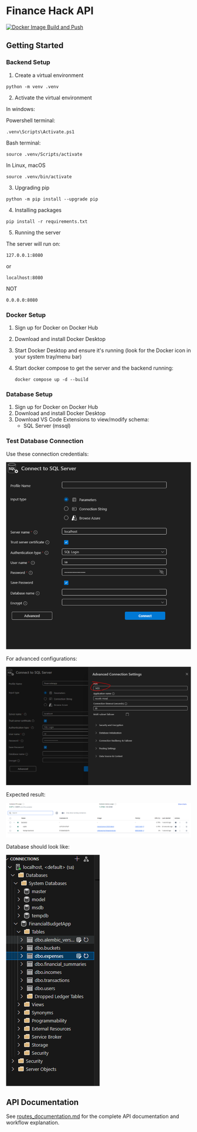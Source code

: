 # Finance Hack API

[![Docker Image Build and Push](https://github.com/AzureAIDevHackathon/Backend/actions/workflows/docker-build-and-test-validation.yml/badge.svg)](https://github.com/AzureAIDevHackathon/Backend/actions/workflows/docker-build-and-test-validation.yml)

## Getting Started

### Backend Setup

1. Create a virtual environment

```
python -m venv .venv
```

2. Activate the virtual environment

In windows: 

Powershell terminal:
```
.venv\Scripts\Activate.ps1
```

Bash terminal:
```
source .venv/Scripts/activate
```


In Linux, macOS

```
source .venv/bin/activate
```

3. Upgrading pip

```
python -m pip install --upgrade pip
```

4. Installing packages

```
pip install -r requirements.txt
```

5. Running the server

The server will run on:

```
127.0.0.1:8080
```

or

```
localhost:8080
```

NOT

```
0.0.0.0:8080
```

### Docker Setup

1. Sign up for Docker on Docker Hub
2. Download and install Docker Desktop

3. Start Docker Desktop and ensure it's running (look for the Docker icon in your system tray/menu bar)

4. Start docker compose to get the server and the backend running:
   ```
   docker compose up -d --build
   ```

### Database Setup

1. Sign up for Docker on Docker Hub
2. Download and install Docker Desktop
3. Download VS Code Extensions to view/modify schema:
   - SQL Server (mssql)

### Test Database Connection

Use these connection credentials:

![alt text](public/image1.png)

For advanced configurations:

![alt text](public/image2.png)

Expected result:

![alt text](public/image3.png)

Database should look like:

![alt text](public/image.png)

## API Documentation

See [routes_documentation.md](routes_documentation.md) for the complete API documentation and workflow explanation.
